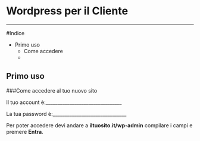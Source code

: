 Wordpress per il Cliente
=============

***

#Indice
* Primo uso
	* Come accedere
	* 


Primo uso
-------------

###Come accedere al tuo nuovo sito

Il tuo account è:________________________________

La tua password è:_______________________________

Per poter accedere devi andare a **iltuosito.it/wp-admin** compilare i campi e premere **Entra**.